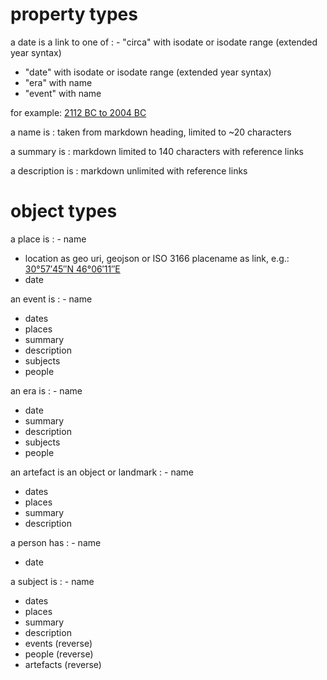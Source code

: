 # property types

a date is a link to one of
: - "circa" with isodate or isodate range (extended year syntax) 
  - "date" with isodate or isodate range (extended year syntax)
  - "era" with name
  - "event" with name
  
for example: [2112 BC to 2004 BC](date:-2112/-2004) 

a name is
: taken from markdown heading, limited to ~20 characters
    
a summary is
: markdown limited to 140 characters with reference links

a description is
: markdown unlimited with reference links

# object types

a place is
: - name
  - location as geo uri, geojson or ISO 3166 placename as link, e.g.: [30°57′45″N 46°06′11″E](geo:30.9625,46.103056)
  - date

an event is
: - name
  - dates
  - places
  - summary
  - description
  - subjects
  - people

an era is
: - name
  - date
  - summary
  - description
  - subjects
  - people

an artefact is an object or landmark
: - name
  - dates
  - places
  - summary
  - description

a person has
: - name
  - date

a subject is
: - name
  - dates
  - places
  - summary
  - description
  - events (reverse)
  - people (reverse)
  - artefacts (reverse)

